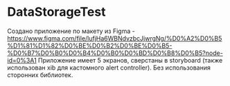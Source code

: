 # DataStorageTest

Создано приложение по макету из Figma  - https://www.figma.com/file/lufjHa6WBNdvzbcJjwrgNg/%D0%A2%D0%B5%D1%81%D1%82%D0%BE%D0%B2%D0%BE%D0%B5-%D0%B7%D0%B0%D0%B4%D0%B0%D0%BD%D0%B8%D0%B5?node-id=0%3A1
Приложение имеет 5 экранов, сверстаны в storyboard (также использован xib для кастомного alert controller).
Без использования сторонних библиотек.
